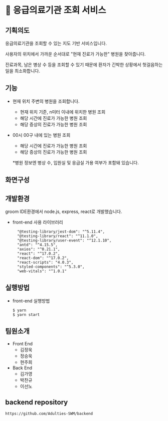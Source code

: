 # 🏥 응급의료기관 조회 서비스

## 기획의도

응급의료기관을 조회할 수 있는 지도 기반 서비스입니다.

사용자의 위치에서 가까운 순서대로 "현재 진료가 가능한" 병원을 찾아줍니다.

진료과목, 남은 병상 수 등을 조회할 수 있기 때문에 환자가 긴박한 상황에서 헛걸음하는 일을 최소화합니다.



## 기능

- 현재 위치 주변의 병원을 조회합니다.

  - 현재 위치 기준, n미터 이내에 위치한 병원 조회
  - 해당 시간에 진료가 가능한 병원 조회
  - 해당 증상의 진료가 가능한 병원 조회

- 00시 00구 내에 있는 병원 조회

  - 해당 시간에 진료가 가능한 병원 조회
  - 해당 증상의 진료가 가능한 병원 조회

  

  *병원 정보엔 병상 수, 입원실 및 응급실 가용 여부가 포함돼 있습니다.

## 화면구성

## 개발환경
groom IDE환경에서 node.js, express, react로 개발했습니다. 
- front-end 사용 라이브러리 
  ```
    "@testing-library/jest-dom": "^5.11.4",
    "@testing-library/react": "^11.1.0",
    "@testing-library/user-event": "^12.1.10",
    "antd": "^4.15.5",
    "axios": "^0.21.1",
    "react": "^17.0.2",
    "react-dom": "^17.0.2",
    "react-scripts": "4.0.3",
    "styled-components": "^5.3.0",
    "web-vitals": "^1.0.1"
  ```
## 실행방법
- front-end 실행방법
  ```
  $ yarn
  $ yarn start
  ```
## 팀원소개

- Front  End
  - 김정욱
  - 정승욱
  - 현주희
- Back End
  - 김가영
  - 박찬규
  - 이선노 


## backend repository
```
https://github.com/Adulties-SWM/backend
```